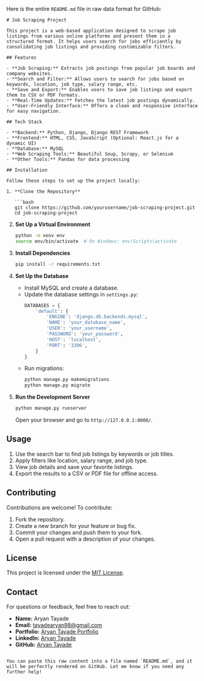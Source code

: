 Here is the entire `README.md` file in raw data format for GitHub:  

```
# Job Scraping Project

This project is a web-based application designed to scrape job listings from various online platforms and present them in a structured format. It helps users search for jobs efficiently by consolidating job listings and providing customizable filters.

## Features

- **Job Scraping:** Extracts job postings from popular job boards and company websites.
- **Search and Filter:** Allows users to search for jobs based on keywords, location, job type, salary range, etc.
- **Save and Export:** Enables users to save job listings and export them to CSV or PDF formats.
- **Real-Time Updates:** Fetches the latest job postings dynamically.
- **User-Friendly Interface:** Offers a clean and responsive interface for easy navigation.

## Tech Stack

- **Backend:** Python, Django, Django REST Framework
- **Frontend:** HTML, CSS, JavaScript (Optional: React.js for a dynamic UI)
- **Database:** MySQL
- **Web Scraping Tools:** Beautiful Soup, Scrapy, or Selenium
- **Other Tools:** Pandas for data processing

## Installation

Follow these steps to set up the project locally:

1. **Clone the Repository**

   ```bash
   git clone https://github.com/yourusername/job-scraping-project.git
   cd job-scraping-project
   ```

2. **Set Up a Virtual Environment**

   ```bash
   python -m venv env
   source env/bin/activate  # On Windows: env\Scripts\activate
   ```

3. **Install Dependencies**

   ```bash
   pip install -r requirements.txt
   ```

4. **Set Up the Database**

   - Install MySQL and create a database.
   - Update the database settings in `settings.py`:
     ```python
     DATABASES = {
         'default': {
             'ENGINE': 'django.db.backends.mysql',
             'NAME': 'your_database_name',
             'USER': 'your_username',
             'PASSWORD': 'your_password',
             'HOST': 'localhost',
             'PORT': '3306',
         }
     }
     ```
   - Run migrations:
     ```bash
     python manage.py makemigrations
     python manage.py migrate
     ```

5. **Run the Development Server**

   ```bash
   python manage.py runserver
   ```

   Open your browser and go to `http://127.0.0.1:8000/`.

## Usage

1. Use the search bar to find job listings by keywords or job titles.
2. Apply filters like location, salary range, and job type.
3. View job details and save your favorite listings.
4. Export the results to a CSV or PDF file for offline access.

## Contributing

Contributions are welcome! To contribute:

1. Fork the repository.
2. Create a new branch for your feature or bug fix.
3. Commit your changes and push them to your fork.
4. Open a pull request with a description of your changes.

## License

This project is licensed under the [MIT License](LICENSE).

## Contact

For questions or feedback, feel free to reach out:

- **Name:** Aryan Tayade
- **Email:** [tayadearyan98@gmail.com](mailto:tayadearyan98@gmail.com)
- **Portfolio:** [Aryan Tayade Portfolio](https://aryan12072002.github.io/Aryan-Portfolio/)
- **LinkedIn:** [Aryan Tayade](https://www.linkedin.com/in/aryan-tayade-776aba250/)
- **GitHub:** [Aryan Tayade](https://github.com/aryan12072002)
```

You can paste this raw content into a file named `README.md`, and it will be perfectly rendered on GitHub. Let me know if you need any further help!
